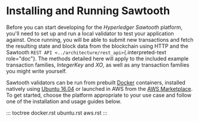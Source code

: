 # Installing and Running Sawtooth

Before you can start developing for the *Hyperledger Sawtooth* platform,
you\'ll need to set up and run a local validator to test your
application against. Once running, you will be able to submit new
transactions and fetch the resulting state and block data from the
blockchain using HTTP and the Sawtooth
`REST API <../architecture/rest_api>`{.interpreted-text role="doc"}. The
methods detailed here will apply to the included example transaction
families, *IntegerKey* and *XO*, as well as any transaction families you
might write yourself.

Sawtooth validators can be run from prebuilt
[Docker](https://www.docker.com/) containers, installed natively using
[Ubuntu 16.04](https://www.ubuntu.com/) or launched in AWS from the [AWS
Marketplace](https://aws.amazon.com/marketplace/pp/B075TKQCC2). To get
started, choose the platform appropriate to your use case and follow one
of the installation and usage guides below.

::: toctree
docker.rst ubuntu.rst aws.rst
:::

<!--
  Licensed under Creative Commons Attribution 4.0 International License
  https://creativecommons.org/licenses/by/4.0/
-->
